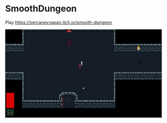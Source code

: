 # SmoothDungeon
Play
https://sercanevyapan.itch.io/smooth-dungeon
 
![Alt Text](https://github.com/sercanevyapan/SmoothDungeon/blob/main/Gif_Cover_Screenshots/smoothdungeon_gif.gif)
